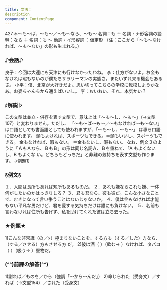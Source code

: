 ```yaml
---
title: 文法：
description
component: ContentPage
---
```



427.＊～も～ば、～も～／～も～なら、～も～
名詞：も ＋ 名詞・ナ形容詞の語幹：なら ＋ 名詞：も ～ 動詞・イ形容詞 ：仮定形
（注：ここから「～も～なければ、～も～ない」の形も生まれる。）
### ♪会話♪
良子：今回は大連にも天津にも行けなかったわね。
李：仕方がないよ。お金もなければ暇もないのが僕たちサラリーマンの実態さ。またいずれ来る機会もあるさ。 小平：僕、北京が大好きだよ。思い切ってこちらの学校に転校しようかなあ。お婆ちゃんちから通えばいいし。
李：おいおい、それ、本気かい？
### ♯解説♭
この文型は並立・併存を表す文型で、意味上は「～も～し、～も～」（→文型 107）と変わりません。ただし、 「～も～ば～も～／～もなければ～も～ない」は口語としても書面語としても使われますが、「～も～し、～も～」
は専ら口語に使われます。 頭もよければ、スポーツもできる。＝頭もいいし、スポーツもできる。 金もなければ、暇もない。 ＝金もないし、暇もない。
なお、例文３のように「ＡもＡなら、ＢもＢ」の形は同じ名詞Ａ、Ｂを重ねて、「A もよくないし、B もよくな い。どちらもどっちだ」と非難の気持ちを表す文型も作ります。→例題1)
### §例文§
１．人間は長所もあれば短所もあるものだ。
２．あれも嫌ならこれも嫌、一体何がしたいのかはっきりしろ？
３．君も君なら、彼も彼だ。こんな小さなことで、むきになって言い争うことはないじゃないか。
４．僕は金もなければ才能もない平凡な男だけど、君を愛する気持ちだけは誰にも負けない。
５．名前も言わなければ住所も告げず、私を助けてくれた彼は立ち去った。
### ★例題★
1)こんな非常識（の／×）極まりないことを、する方も（する／した）方なら、（する／させる）方もさせる方
だ。
2)彼は酒（ ）（飲む→ ）なければ、タバコ（ ）（吸う→ ）堅物だ。
### (^^)前課の解答(^^)
1)謝れば／ものを／から（強調「～から～んだ」）
2)命じられた（受身文）／すれば（→文型154）／された（受身文）
